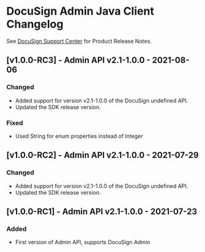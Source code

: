 # DocuSign Admin Java Client Changelog
See [DocuSign Support Center](https://support.docusign.com/en/releasenotes/) for Product Release Notes.

## [v1.0.0-RC3] - Admin API v2.1-1.0.0 - 2021-08-06
### Changed
- Added support for version v2.1-1.0.0 of the DocuSign undefined API.
- Updated the SDK release version.
### Fixed
- Used String for enum properties instead of Integer

## [v1.0.0-RC2] - Admin API v2.1-1.0.0 - 2021-07-29
### Changed
- Added support for version v2.1-1.0.0 of the DocuSign undefined API.
- Updated the SDK release version.

## [v1.0.0-RC1] - Admin API v2.1-1.0.0 - 2021-07-23
### Added
- First version of Admin API, supports DocuSign Admin

